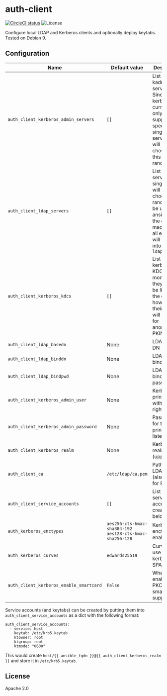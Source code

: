 # auth-client
[![CircleCI status](https://img.shields.io/circleci/project/github/uubk/auth-client/master.svg?style=shield)](https://circleci.com/gh/uubk/auth-client/tree/master)
![License](https://img.shields.io/github/license/uubk/auth-client.svg?style=popout)

Configure local LDAP and Kerberos clients and optionally deploy keytabs. Tested on Debian 9.

## Configuration
| Name | Default value | Description |
| ---- | ------------- | ----------- |
|`auth_client_kerberos_admin_servers` | `[]` | List of kadmin servers. Since kerberos currently only supports specifying a single admin server, one will be chosen from this list at random. |
|`auth_client_ldap_servers`|`[]`| List of LDAP servers. A single entry will be choosen at random to be used by ansible from the control machine and all entrys will be put into the `ldap.conf` |
|`auth_client_kerberos_kdcs`|`[]`| List of kerberos KDCs. At the moment, they will not be listed in the config, however their names will be listed for anonymous PKINIT |
|`auth_client_ldap_basedn` | None | LDAP base DN |
|`auth_client_ldap_binddn` | None | LDAP admin bind DN |
|`auth_client_ldap_bindpwd` | None | LDAP admin bind password |
|`auth_client_kerberos_admin_user` | None | Kerberos principal with admin rights |
|`auth_client_kerberos_admin_password` | None | Password for the principal listed above |
|`auth_client_kerberos_realm` | None | Kerberos realm (uppercase!) |
|`auth_client_ca` | `/etc/ldap/ca.pem` | Path to LDAP CA (also used for PKINIT) |
|`auth_client_service_accounts` | `[]` | List of service accounts to create, see below. |
|`auth_kerberos_enctypes` | `aes256-cts-hmac-sha384-192 aes128-cts-hmac-sha256-128` | Kerberos enctypes to enable. |
|`auth_kerberos_curves` | `edwards25519` | Curves to use for kerberos SPAKE |
|`auth_client_kerberos_enable_smartcard` | `False` | Whether to enable PKCS11 smartcard support |

Service accounts (and keytabs) can be created by putting them into `auth_client_service_accounts` as a dict with the following format:
```
auth_client_service_accounts:
  - service: host
    keytab: /etc/krb5.keytab
    ktowner: root
    ktgroup: root
    ktmode: "0600"
```
This would create `host/{{ ansible_fqdn }}@{{ auth_client_kerberos_realm }}` and store it in `/etc/krb5.keytab`.

## License
Apache 2.0
